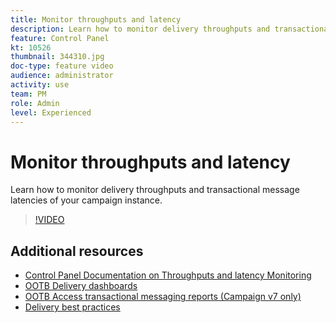 ```yaml
---
title: Monitor throughputs and latency 
description: Learn how to monitor delivery throughputs and transactional message latencies of your campaign instance.
feature: Control Panel
kt: 10526
thumbnail: 344310.jpg
doc-type: feature video
audience: administrator
activity: use
team: PM
role: Admin
level: Experienced
---
```

# Monitor throughputs and latency

Learn how to monitor delivery throughputs and transactional message latencies of your campaign instance.

>[!VIDEO](https://video.tv.adobe.com/v/344310/?quality=12)

## Additional resources

* [Control Panel Documentation on Throughputs and latency Monitoring](https://experienceleague.adobe.com/docs/control-panel/using/performance-monitoring/thoughputs-latencies.html?lang=en#)
* [OOTB Delivery dashboards](https://experienceleague.adobe.com/docs/campaign-classic/using/sending-messages/monitoring-deliveries/delivery-dashboard.html?lang=en)
* [OOTB Access transactional messaging reports (Campaign v7 only)](https://experienceleague.adobe.com/docs/campaign-classic/using/transactional-messaging/reports/about-transactional-messaging-reports.html?lang=en)
* [Delivery best practices](https://experienceleague.adobe.com/docs/campaign-standard/using/communication-channels/delivery-bestpractices/delivery-best-practices.html?lang=en)